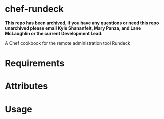 chef-rundeck
============
**This repo has been archived, if you have any questions or need this repo unarchived please email Kyle Shananfelt, Mary Panza, and Lane McLaughlin or the current Development Lead.**

A Chef cookbook for the remote administration tool Rundeck

Requirements
============

Attributes
==========

Usage
=====

